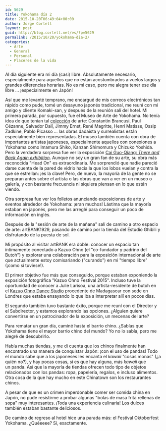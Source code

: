 ```yaml
---
id: 5629
title: Yokohama día 2
date: 2015-10-20T06:49:04+00:00
author: Jorge Cortell
layout: post
guid: http://blog.cortell.net/es/?p=5629
permalink: /2015/10/20/yokohama-dia-2/
categories:
  - Arte
  - General
  - Personal
  - Placeres de la vida
---
```

Al día siguiente era mi día (casi) libre. Absolutamente necesario, especialmente para aquellos que no están acostumbrados a vuelos largos y grandes diferencias horarias. No es mi caso, pero me alegra tener ese día libre ... ¡especialmente en Japón!

Así que me levanté temprano, me encargué de mis correos electrónicos tan rápido como pude, tomé un desayuno japonés tradicional, me reuní con mi amigo y cliente Komaki-san, y después de la reunión salí del hotel. Mi primera parada, por supuesto, fue el Museo de Arte de Yokohama. No tenía idea de que tenían tal <a href="http://yokohama.art.museum/eng/exhibition/archive/2015/20150711-456.html" target="_blank">colección</a> de arte: Constantin Brancusi, Paul Cézanne, Salvador Dalí, Jimmy Ernst, René Magritte, Henri Matisse, Ossip Zadkine, Pablo Picasso ... las obras dadaísta y surrealistas están especialmente bien representadas. El museo también cuenta con obra de importantes artistas japoneses, especialmente aquellos con conexiones a Yokohama como Imamura Shiko, Kanzan Shimomura y Chizuko Yoshida. Pero la verdadera sorpresa fue ver la exposición <a href="http://yokohama.art.museum/eng/exhibition/archive/2015/20150711-450.html" target="_blank">Cai Guo-Qiang: <em>There and Back Again exhibition</em></a>. Aunque no soy un gran fan de su arte, su obra más reconocida "Head On" es extraordinaria. Me sorprendió que nadie pareció darse cuenta de la pared de vidrio hacia la que los lobos vuelan y contra la que se estrellan: ¡es la clave! Pero, de nuevo, la mayoría de la gente no se preparan antes sobre el artista o las obras que van a ver en un museo o galería, y con bastante frecuencia ni siquiera piensan en lo que están viendo.

Otra sorpresa fue ver los folletos anunciando exposiciones de arte y eventos alrededor de Yokohama: ¡eran muchos! Lástima que la mayoría estaban en japonés, pero me las arreglé para conseguir un poco de información en inglés.

Después de la "sesión de arte de la mañana" salí de camino a otro espacio de arte: artBANK1929, pasando de camino por la tienda del Estudio Ghibili y disfrutando de la puesta de sol.

Mi propósito al visitar artBANK era doble: conocer un espacio tan íntimamente conectado a Kazuo Ohno (el "co-fundador y padrino del Butoh") y explorar una colaboración para la exposición internacional de arte que actualmente estoy comisariando ("curando") en mi "tiempo libre" (¡como si tuviese!).

El primer objetivo fue más que conseguido, porque estaban exponiendo la exposición fotográfica "Kazuo Ohno Festival 2015". Incluso tuve la oportunidad de conocer a Julie Larisoa, una artista-residente de butoh en el <a href="http://www.kazuoohnodancestudio.com/" target="_blank">Kazuo Ohno Dance Studio</a> procedente de Madagascar con sede en Londres que estaba ensayando lo que iba a interpretar allí en pocos días.

El segundo también tuvo bastante éxito, porque me reuní con el Director y el Subdirector, y estamos explorando las opciones. ¿Alguien quiere convertirse en un patrocinador de la exposición, un mecenas del arte?

Para rematar un gran día, caminé hasta el barrio chino. ¿Sabías que Yokohama tiene el mayor barrio chino del mundo? Yo no lo sabía, pero me alegré de descubrirlo.

Había muchas tiendas, y me di cuenta que los chinos finalmente han encontrado una manera de conquistar Japón: ¡con el uso de pandas! Todo el mundo sabe que a los japoneses les encanta el _kawaii_ "cosas monas" (¿a quién no?), y hay pocas cosas, si es que hay alguna, más _kawaii_ que un panda. Así que la mayoría de tiendas ofrecen todo tipo de objetos relacionados con los pandas: ropa, papelería, regalos, e incluso alimentos. Otra cosa de la que hay mucho en este Chinatown son los restaurantes chinos.

A pesar de que es un crimen imperdonable comer ser comida china en Japón, no pude resistirme a probar algunas "bolas de masa frita rellenas de sopa" muy interesantes. ¡Toda una experiencia culinaria! Los dulces también estaban bastante deliciosos.
  
De camino de regreso al hotel hice una parada más: el Festival Oktoberfest Yokohama. ¿Quéeeee? Sí, exactamente.